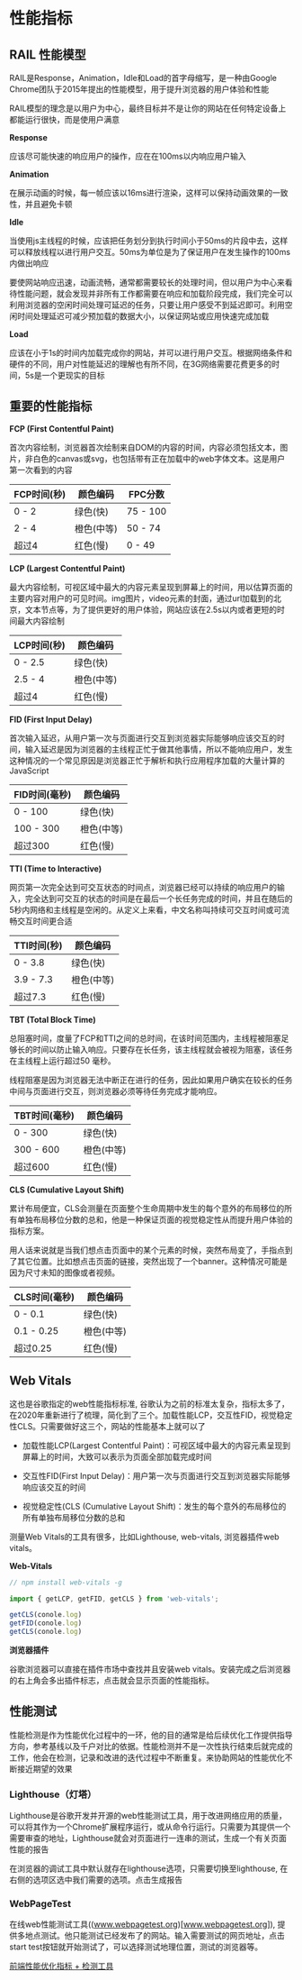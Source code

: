 # 性能指标

## RAIL 性能模型

RAIL是Response，Animation，Idle和Load的首字母缩写，是一种由Google Chrome团队于2015年提出的性能模型，用于提升浏览器的用户体验和性能

RAIL模型的理念是以用户为中心，最终目标并不是让你的网站在任何特定设备上都能运行很快，而是使用户满意

**Response**

应该尽可能快速的响应用户的操作，应在在100ms以内响应用户输入

**Animation**

在展示动画的时候，每一帧应该以16ms进行渲染，这样可以保持动画效果的一致性，并且避免卡顿

**Idle**

当使用js主线程的时候，应该把任务划分到执行时间小于50ms的片段中去，这样可以释放线程以进行用户交互。50ms为单位是为了保证用户在发生操作的100ms内做出响应

要使网站响应迅速，动画流畅，通常都需要较长的处理时间，但以用户为中心来看待性能问题，就会发现并非所有工作都需要在响应和加载阶段完成，我们完全可以利用浏览器的空闲时间处理可延迟的任务，只要让用户感受不到延迟即可。利用空闲时间处理延迟可减少预加载的数据大小，以保证网站或应用快速完成加载

**Load**

应该在小于1s的时间内加载完成你的网站，并可以进行用户交互。根据网络条件和硬件的不同，用户对性能延迟的理解也有所不同，在3G网络需要花费更多的时间，5s是一个更现实的目标

## 重要的性能指标

**FCP (First Contentful Paint)**

首次内容绘制，浏览器首次绘制来自DOM的内容的时间，内容必须包括文本，图片，非白色的canvas或svg，也包括带有正在加载中的web字体文本。这是用户第一次看到的内容

| FCP时间(秒) | 颜色编码     | FPC分数     |
| ---------- | -----------| ---------- |
| 0 - 2      | 绿色(快)    | 75 - 100   | 
| 2 - 4      | 橙色(中等)   | 50 - 74   | 
| 超过4       | 红色(慢)    |  0 - 49    |

**LCP (Largest Contentful Paint)**

最大内容绘制，可视区域中最大的内容元素呈现到屏幕上的时间，用以估算页面的主要内容对用户的可见时间。img图片，video元素的封面，通过url加载到的北京，文本节点等，为了提供更好的用户体验，网站应该在2.5s以内或者更短的时间最大内容绘制

| LCP时间(秒) | 颜色编码     |
| ---------- | -----------|
| 0 - 2.5    | 绿色(快)    |
| 2.5 - 4    | 橙色(中等)   |
| 超过4       | 红色(慢)    |

**FID (First Input Delay)**

首次输入延迟，从用户第一次与页面进行交互到浏览器实际能够响应该交互的时间，输入延迟是因为浏览器的主线程正忙于做其他事情，所以不能响应用户，发生这种情况的一个常见原因是浏览器正忙于解析和执行应用程序加载的大量计算的JavaScript

| FID时间(毫秒) | 颜色编码     |
| ----------- | -----------|
| 0 - 100     | 绿色(快)    |
| 100 - 300   | 橙色(中等)   |
| 超过300      | 红色(慢)    |

**TTI (Time to Interactive)**

网页第一次完全达到可交互状态的时间点，浏览器已经可以持续的响应用户的输入，完全达到可交互的状态的时间是在最后一个长任务完成的时间，并且在随后的5秒内网络和主线程是空闲的。从定义上来看，中文名称叫持续可交互时间或可流畅交互时间更合适

| TTI时间(秒)  | 颜色编码     |
| ----------- | -----------|
| 0 - 3.8     | 绿色(快)    |
| 3.9 - 7.3   | 橙色(中等)  |
| 超过7.3      | 红色(慢)   |

**TBT (Total Block Time)**

总阻塞时间，度量了FCP和TTI之间的总时间，在该时间范围内，主线程被阻塞足够长的时间以防止输入响应。只要存在长任务，该主线程就会被视为阻塞，该任务在主线程上运行超过50
毫秒。

线程阻塞是因为浏览器无法中断正在进行的任务，因此如果用户确实在较长的任务中间与页面进行交互，则浏览器必须等待任务完成才能响应。

| TBT时间(毫秒) | 颜色编码     |
| ----------- | -----------|
| 0 - 300     | 绿色(快)    |
| 300 - 600   | 橙色(中等)   |
| 超过600      | 红色(慢)    |

**CLS (Cumulative Layout Shift)**

累计布局便宜，CLS会测量在页面整个生命周期中发生的每个意外的布局移位的所有单独布局移位分数的总和，他是一种保证页面的视觉稳定性从而提升用户体验的指标方案。

用人话来说就是当我们想点击页面中的某个元素的时候，突然布局变了，手指点到了其它位置。比如想点击页面的链接，突然出现了一个banner。这种情况可能是因为尺寸未知的图像或者视频。

| CLS时间(毫秒) | 颜色编码     |
| ----------- | -----------|
| 0 - 0.1     | 绿色(快)    |
| 0.1 - 0.25  | 橙色(中等)   |
| 超过0.25     | 红色(慢)    |

## Web Vitals

这也是谷歌指定的web性能指标标准, 谷歌认为之前的标准太复杂，指标太多了，在2020年重新进行了梳理，简化到了三个。加载性能LCP，交互性FID，视觉稳定性CLS。只需要做好这三个，网站的性能基本上就可以了

- 加载性能LCP(Largest Contentful Paint)：可视区域中最大的内容元素呈现到屏幕上的时间，大致可以表示为页面全部加载完成时间

- 交互性FID(First Input Delay)：用户第一次与页面进行交互到浏览器实际能够响应该交互的时间

- 视觉稳定性(CLS (Cumulative Layout Shift)：发生的每个意外的布局移位的所有单独布局移位分数的总和

测量Web Vitals的工具有很多，比如Lighthouse, web-vitals, 浏览器插件web vitals。

**Web-Vitals**

```js
// npm install web-vitals -g

import { getLCP, getFID, getCLS } from 'web-vitals';

getCLS(conole.log)
getFID(conole.log)
getCLS(conole.log)
```

**浏览器插件**

谷歌浏览器可以直接在插件市场中查找并且安装web vitals。安装完成之后浏览器的右上角会多出插件标志，点击就会显示页面的性能指标。

## 性能测试

性能检测是作为性能优化过程中的一环，他的目的通常是给后续优化工作提供指导方向，参考基线以及千户对比的依据。性能检测并不是一次性执行结束后就完成的工作，他会在检测，记录和改进的迭代过程中不断重复。来协助网站的性能优化不断接近期望的效果

### Lighthouse（灯塔）

Lighthouse是谷歌开发并开源的web性能测试工具，用于改进网络应用的质量，可以将其作为一个Chrome扩展程序运行，或从命令行运行。只需要为其提供一个需要审查的地址，Lighthouse就会对页面进行一连串的测试，生成一个有关页面性能的报告

在浏览器的调试工具中默认就存在lighthouse选项，只需要切换至lighthouse, 在右侧的选项区选中我们需要的选项。点击生成报告

### WebPageTest

在线web性能测试工具((www.webpagetest.org)[www.webpagetest.org]), 提供多地点测试。他只能测试已经发布了的网站。输入需要测试的网页地址，点击start test按钮就开始测试了，可以选择测试地理位置，测试的浏览器等。

[前端性能优化指标 + 检测工具](https://juejin.cn/post/6974565176427151397)
